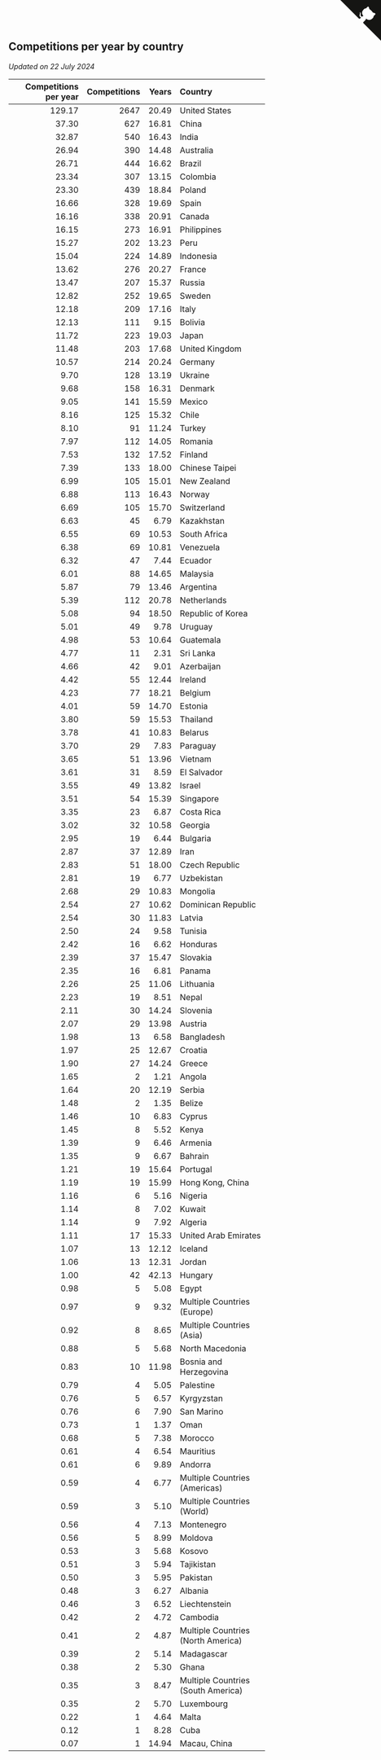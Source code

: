 ## Competitions per year by country

*Updated on 22 July 2024*

| Competitions per year | Competitions | Years | Country |
| ---: | ---: | ---: | :--- |
| 129.17 | 2647 | 20.49 | United States |
| 37.30 | 627 | 16.81 | China |
| 32.87 | 540 | 16.43 | India |
| 26.94 | 390 | 14.48 | Australia |
| 26.71 | 444 | 16.62 | Brazil |
| 23.34 | 307 | 13.15 | Colombia |
| 23.30 | 439 | 18.84 | Poland |
| 16.66 | 328 | 19.69 | Spain |
| 16.16 | 338 | 20.91 | Canada |
| 16.15 | 273 | 16.91 | Philippines |
| 15.27 | 202 | 13.23 | Peru |
| 15.04 | 224 | 14.89 | Indonesia |
| 13.62 | 276 | 20.27 | France |
| 13.47 | 207 | 15.37 | Russia |
| 12.82 | 252 | 19.65 | Sweden |
| 12.18 | 209 | 17.16 | Italy |
| 12.13 | 111 | 9.15 | Bolivia |
| 11.72 | 223 | 19.03 | Japan |
| 11.48 | 203 | 17.68 | United Kingdom |
| 10.57 | 214 | 20.24 | Germany |
| 9.70 | 128 | 13.19 | Ukraine |
| 9.68 | 158 | 16.31 | Denmark |
| 9.05 | 141 | 15.59 | Mexico |
| 8.16 | 125 | 15.32 | Chile |
| 8.10 | 91 | 11.24 | Turkey |
| 7.97 | 112 | 14.05 | Romania |
| 7.53 | 132 | 17.52 | Finland |
| 7.39 | 133 | 18.00 | Chinese Taipei |
| 6.99 | 105 | 15.01 | New Zealand |
| 6.88 | 113 | 16.43 | Norway |
| 6.69 | 105 | 15.70 | Switzerland |
| 6.63 | 45 | 6.79 | Kazakhstan |
| 6.55 | 69 | 10.53 | South Africa |
| 6.38 | 69 | 10.81 | Venezuela |
| 6.32 | 47 | 7.44 | Ecuador |
| 6.01 | 88 | 14.65 | Malaysia |
| 5.87 | 79 | 13.46 | Argentina |
| 5.39 | 112 | 20.78 | Netherlands |
| 5.08 | 94 | 18.50 | Republic of Korea |
| 5.01 | 49 | 9.78 | Uruguay |
| 4.98 | 53 | 10.64 | Guatemala |
| 4.77 | 11 | 2.31 | Sri Lanka |
| 4.66 | 42 | 9.01 | Azerbaijan |
| 4.42 | 55 | 12.44 | Ireland |
| 4.23 | 77 | 18.21 | Belgium |
| 4.01 | 59 | 14.70 | Estonia |
| 3.80 | 59 | 15.53 | Thailand |
| 3.78 | 41 | 10.83 | Belarus |
| 3.70 | 29 | 7.83 | Paraguay |
| 3.65 | 51 | 13.96 | Vietnam |
| 3.61 | 31 | 8.59 | El Salvador |
| 3.55 | 49 | 13.82 | Israel |
| 3.51 | 54 | 15.39 | Singapore |
| 3.35 | 23 | 6.87 | Costa Rica |
| 3.02 | 32 | 10.58 | Georgia |
| 2.95 | 19 | 6.44 | Bulgaria |
| 2.87 | 37 | 12.89 | Iran |
| 2.83 | 51 | 18.00 | Czech Republic |
| 2.81 | 19 | 6.77 | Uzbekistan |
| 2.68 | 29 | 10.83 | Mongolia |
| 2.54 | 27 | 10.62 | Dominican Republic |
| 2.54 | 30 | 11.83 | Latvia |
| 2.50 | 24 | 9.58 | Tunisia |
| 2.42 | 16 | 6.62 | Honduras |
| 2.39 | 37 | 15.47 | Slovakia |
| 2.35 | 16 | 6.81 | Panama |
| 2.26 | 25 | 11.06 | Lithuania |
| 2.23 | 19 | 8.51 | Nepal |
| 2.11 | 30 | 14.24 | Slovenia |
| 2.07 | 29 | 13.98 | Austria |
| 1.98 | 13 | 6.58 | Bangladesh |
| 1.97 | 25 | 12.67 | Croatia |
| 1.90 | 27 | 14.24 | Greece |
| 1.65 | 2 | 1.21 | Angola |
| 1.64 | 20 | 12.19 | Serbia |
| 1.48 | 2 | 1.35 | Belize |
| 1.46 | 10 | 6.83 | Cyprus |
| 1.45 | 8 | 5.52 | Kenya |
| 1.39 | 9 | 6.46 | Armenia |
| 1.35 | 9 | 6.67 | Bahrain |
| 1.21 | 19 | 15.64 | Portugal |
| 1.19 | 19 | 15.99 | Hong Kong, China |
| 1.16 | 6 | 5.16 | Nigeria |
| 1.14 | 8 | 7.02 | Kuwait |
| 1.14 | 9 | 7.92 | Algeria |
| 1.11 | 17 | 15.33 | United Arab Emirates |
| 1.07 | 13 | 12.12 | Iceland |
| 1.06 | 13 | 12.31 | Jordan |
| 1.00 | 42 | 42.13 | Hungary |
| 0.98 | 5 | 5.08 | Egypt |
| 0.97 | 9 | 9.32 | Multiple Countries (Europe) |
| 0.92 | 8 | 8.65 | Multiple Countries (Asia) |
| 0.88 | 5 | 5.68 | North Macedonia |
| 0.83 | 10 | 11.98 | Bosnia and Herzegovina |
| 0.79 | 4 | 5.05 | Palestine |
| 0.76 | 5 | 6.57 | Kyrgyzstan |
| 0.76 | 6 | 7.90 | San Marino |
| 0.73 | 1 | 1.37 | Oman |
| 0.68 | 5 | 7.38 | Morocco |
| 0.61 | 4 | 6.54 | Mauritius |
| 0.61 | 6 | 9.89 | Andorra |
| 0.59 | 4 | 6.77 | Multiple Countries (Americas) |
| 0.59 | 3 | 5.10 | Multiple Countries (World) |
| 0.56 | 4 | 7.13 | Montenegro |
| 0.56 | 5 | 8.99 | Moldova |
| 0.53 | 3 | 5.68 | Kosovo |
| 0.51 | 3 | 5.94 | Tajikistan |
| 0.50 | 3 | 5.95 | Pakistan |
| 0.48 | 3 | 6.27 | Albania |
| 0.46 | 3 | 6.52 | Liechtenstein |
| 0.42 | 2 | 4.72 | Cambodia |
| 0.41 | 2 | 4.87 | Multiple Countries (North America) |
| 0.39 | 2 | 5.14 | Madagascar |
| 0.38 | 2 | 5.30 | Ghana |
| 0.35 | 3 | 8.47 | Multiple Countries (South America) |
| 0.35 | 2 | 5.70 | Luxembourg |
| 0.22 | 1 | 4.64 | Malta |
| 0.12 | 1 | 8.28 | Cuba |
| 0.07 | 1 | 14.94 | Macau, China |


<a href="https://github.com/jonatanklosko/wca_statistics" class="github-corner" aria-label="View source on Github"><svg width="80" height="80" viewBox="0 0 250 250" style="fill:#151513; color:#fff; position: absolute; top: 0; border: 0; right: 0;" aria-hidden="true"><path d="M0,0 L115,115 L130,115 L142,142 L250,250 L250,0 Z"></path><path d="M128.3,109.0 C113.8,99.7 119.0,89.6 119.0,89.6 C122.0,82.7 120.5,78.6 120.5,78.6 C119.2,72.0 123.4,76.3 123.4,76.3 C127.3,80.9 125.5,87.3 125.5,87.3 C122.9,97.6 130.6,101.9 134.4,103.2" fill="currentColor" style="transform-origin: 130px 106px;" class="octo-arm"></path><path d="M115.0,115.0 C114.9,115.1 118.7,116.5 119.8,115.4 L133.7,101.6 C136.9,99.2 139.9,98.4 142.2,98.6 C133.8,88.0 127.5,74.4 143.8,58.0 C148.5,53.4 154.0,51.2 159.7,51.0 C160.3,49.4 163.2,43.6 171.4,40.1 C171.4,40.1 176.1,42.5 178.8,56.2 C183.1,58.6 187.2,61.8 190.9,65.4 C194.5,69.0 197.7,73.2 200.1,77.6 C213.8,80.2 216.3,84.9 216.3,84.9 C212.7,93.1 206.9,96.0 205.4,96.6 C205.1,102.4 203.0,107.8 198.3,112.5 C181.9,128.9 168.3,122.5 157.7,114.1 C157.9,116.9 156.7,120.9 152.7,124.9 L141.0,136.5 C139.8,137.7 141.6,141.9 141.8,141.8 Z" fill="currentColor" class="octo-body"></path></svg></a><style>.github-corner:hover .octo-arm{animation:octocat-wave 560ms ease-in-out}@keyframes octocat-wave{0%,100%{transform:rotate(0)}20%,60%{transform:rotate(-25deg)}40%,80%{transform:rotate(10deg)}}@media (max-width:500px){.github-corner:hover .octo-arm{animation:none}.github-corner .octo-arm{animation:octocat-wave 560ms ease-in-out}}</style>
